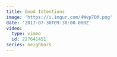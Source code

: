 ```yaml
---
title: Good Intentions
image: 'https://i.imgur.com/4Wvp7OM.png'
date: '2017-07-30T09:30:00.000Z'
video:
  type: vimeo
  id: 227641451
series: neighbors
---
```


